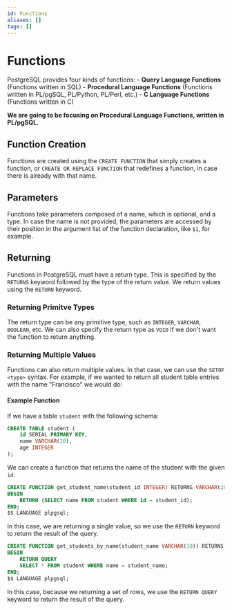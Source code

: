 ```yaml
---
id: Functions
aliases: []
tags: []
---
```


# Functions

PostgreSQL provides four kinds of functions:
    - **Query Language Functions** (Functions written in SQL)
    - **Procedural Language Functions** (Functions written in PL/pgSQL, PL/Python, PL/Perl, etc.)
    - **C Language Functions** (Functions written in C)

**We are going to be focusing on Procedural Language Functions, written in PL/pgSQL.**

## Function Creation

Functions are created using the `CREATE FUNCTION` that simply creates a function, or `CREATE OR REPLACE FUNCTION` that redefines a function, in case there is already with that name.

## Parameters

Functions take parameters composed of a name, which is optional, and a type. In case the name is not provided, the parameters are accessed by their position in the argument list of the function declaration, like `$1`, for example.

## Returning 

Functions in PostgreSQL must have a return type. This is specified by the `RETURNS` keyword followed by the type of the return value. We return values using the `RETURN` keyword.

### Returning Primitve Types

The return type can be any primitive type, such as `INTEGER`, `VARCHAR`, `BOOLEAN`, etc. We can also specify the return type as `VOID` if we don't want the function to return anything.

### Returning Multiple Values

Functions can also return multiple values. In that case, we can use the `SETOF <type>` syntax. For example, if we wanted to return all student table entries with the name "Francisco" we would do:

#### Example Function 

If we have a table `student` with the following schema:

```SQL 
CREATE TABLE student (
    id SERIAL PRIMARY KEY,
    name VARCHAR(20),
    age INTEGER
);
```

We can create a function that returns the name of the student with the given `id`:

```SQL
CREATE FUNCTION get_student_name(student_id INTEGER) RETURNS VARCHAR(20) AS $$
BEGIN 
    RETURN (SELECT name FROM student WHERE id = student_id);
END;
$$ LANGUAGE plpgsql;
```

In this case, we are returning a single value, so we use the `RETURN` keyword to return the result of the query.

```SQL
CREATE FUNCTION get_students_by_name(student_name VARCHAR(10)) RETURNS SETOF student as $$
BEGIN
	RETURN QUERY
	SELECT * FROM student WHERE name = student_name;
END;
$$ LANGUAGE plpgsql;
```

In this case, because we returning a set of rows, we use the `RETURN QUERY` keyword to return the result of the query.


